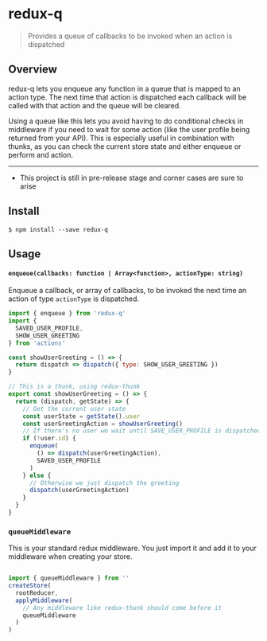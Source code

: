 # redux-q

> Provides a queue of callbacks to be invoked when an action is dispatched


## Overview

redux-q lets you enqueue any function in a queue that is mapped to an action type. The next time that action is dispatched each callback will be called
with that action and the queue will be cleared.

Using a queue like this lets you avoid having to do conditional checks
in middleware if you need to wait for some action (like the user profile being returned from your API). This is especially useful in combination with thunks,
as you can check the current store state and either enqueue or perform
and action.
___

* This project is still in pre-release stage and corner cases are sure to arise

## Install

```
$ npm install --save redux-q
```

## Usage


#### `enqueue(callbacks: function | Array<function>, actionType: string)`

Enqueue a callback, or array of callbacks, to be invoked the next time an action of type `actionType` is dispatched.

```js
import { enqueue } from 'redux-q'
import {
  SAVED_USER_PROFILE,
  SHOW_USER_GREETING
} from 'actions'

const showUserGreeting = () => {
  return dispatch => dispatch({ type: SHOW_USER_GREETING })
}

// This is a thunk, using redux-thunk
export const showUserGreeting = () => {
  return (dispatch, getState) => {
    // Get the current user state
    const userState = getState().user
    const userGreetingAction = showUserGreeting()
    // If there's no user we wait until SAVE_USER_PROFILE is dispatched
    if (!user.id) {
      enqueue(
        () => dispatch(userGreetingAction),
        SAVED_USER_PROFILE
      )
    } else {
      // Otherwise we just dispatch the greeting
      dispatch(userGreetingAction)
    }
  }
}

```

### `queueMiddleware`

This is your standard redux middleware. You just import it and add it to your
middleware when creating your store.

```js

import { queueMiddleware } from ''
createStore(
  rootReducer,
  applyMiddleware(
    // Any middleware like redux-thunk should come before it
    queueMiddleware
  )
)
